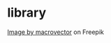 # library

[Image by macrovector](https://www.freepik.com/free-vector/blank-book-cover-white-vector-illustration_10601351.htm#query=blank%20book&position=24&from_view=search&track=sph) on Freepik